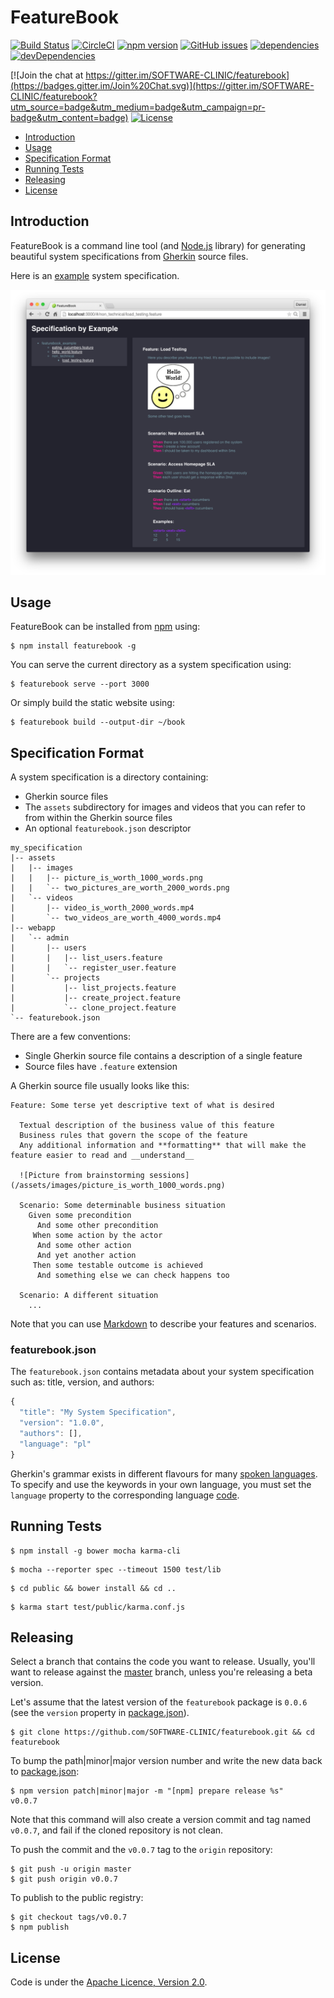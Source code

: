 FeatureBook
===========

[![Build Status](https://travis-ci.org/SOFTWARE-CLINIC/featurebook.svg)](https://travis-ci.org/SOFTWARE-CLINIC/featurebook)
[![CircleCI](https://img.shields.io/circleci/project/SOFTWARE-CLINIC/featurebook/master.svg?style=shield)](https://circleci.com/gh/SOFTWARE-CLINIC/featurebook)
[![npm version](https://badge.fury.io/js/featurebook.svg)](http://badge.fury.io/js/featurebook)
[![GitHub issues](https://img.shields.io/github/issues/SOFTWARE-CLINIC/featurebook.svg)](https://github.com/SOFTWARE-CLINIC/featurebook/issues)
[![dependencies](https://david-dm.org/SOFTWARE-CLINIC/featurebook.svg)](https://david-dm.org/SOFTWARE-CLINIC/featurebook)
[![devDependencies](https://david-dm.org/SOFTWARE-CLINIC/featurebook/dev-status.svg)](https://david-dm.org/SOFTWARE-CLINIC/featurebook#info=devDependencies)

[![Join the chat at https://gitter.im/SOFTWARE-CLINIC/featurebook](https://badges.gitter.im/Join%20Chat.svg)](https://gitter.im/SOFTWARE-CLINIC/featurebook?utm_source=badge&utm_medium=badge&utm_campaign=pr-badge&utm_content=badge)
[![License](http://img.shields.io/:license-Apache%202.0-blue.svg)](http://www.apache.org/licenses/LICENSE-2.0.html)

* [Introduction](#introduction)
* [Usage](#usage)
* [Specification Format](#specification-format)
* [Running Tests](#running-tests)
* [Releasing](#releasing)
* [License](#license)

## Introduction

FeatureBook is a command line tool (and [Node.js](https://nodejs.org) library) for generating beautiful system
specifications from [Gherkin](https://github.com/cucumber/cucumber/wiki/Gherkin) source files.

Here is an [example](https://github.com/SOFTWARE-CLINIC/featurebook-example) system specification.

![Demo](/README/featurebook_demo.png)

## Usage

FeatureBook can be installed from [npm](https://www.npmjs.com) using:

```shell
$ npm install featurebook -g
```

You can serve the current directory as a system specification using:

```shell
$ featurebook serve --port 3000
```

Or simply build the static website using:

```shell
$ featurebook build --output-dir ~/book
```

## Specification Format

A system specification is a directory containing:

* Gherkin source files
* The `assets` subdirectory for images and videos that you can refer to from within the Gherkin source files
* An optional `featurebook.json` descriptor

```
my_specification
|-- assets
|   |-- images
|   |   |-- picture_is_worth_1000_words.png
|   |   `-- two_pictures_are_worth_2000_words.png
|   `-- videos
|       |-- video_is_worth_2000_words.mp4
|       `-- two_videos_are_worth_4000_words.mp4
|-- webapp
|   `-- admin
|       |-- users
|       |   |-- list_users.feature
|       |   `-- register_user.feature
|       `-- projects
|           |-- list_projects.feature
|           |-- create_project.feature
|           `-- clone_project.feature
`-- featurebook.json
```

There are a few conventions:

* Single Gherkin source file contains a description of a single feature
* Source files have `.feature` extension

A Gherkin source file usually looks like this:

```gherkin
Feature: Some terse yet descriptive text of what is desired

  Textual description of the business value of this feature
  Business rules that govern the scope of the feature
  Any additional information and **formatting** that will make the feature easier to read and __understand__

  ![Picture from brainstorming sessions](/assets/images/picture_is_worth_1000_words.png)

  Scenario: Some determinable business situation
    Given some precondition
      And some other precondition
     When some action by the actor
      And some other action
      And yet another action
     Then some testable outcome is achieved
      And something else we can check happens too

  Scenario: A different situation
    ...
```

Note that you can use [Markdown](http://en.wikipedia.org/wiki/Markdown) to describe your features and scenarios.

### featurebook.json

The `featurebook.json` contains metadata about your system specification such as: title, version, and authors:

```javascript
{
  "title": "My System Specification",
  "version": "1.0.0",
  "authors": [],
  "language": "pl"
}
```

Gherkin's grammar exists in different flavours for many [spoken languages](https://github.com/cucumber/cucumber/wiki/Spoken-languages).
To specify and use the keywords in your own language, you must set the `language` property to the corresponding language
[code](https://github.com/cucumber/gherkin/blob/master/lib/gherkin/i18n.json).

## Running Tests

```shell
$ npm install -g bower mocha karma-cli
```

```shell
$ mocha --reporter spec --timeout 1500 test/lib
```

```shell
$ cd public && bower install && cd ..
```

```shell
$ karma start test/public/karma.conf.js
```

## Releasing

Select a branch that contains the code you want to release. Usually, you'll want to release against the
[master](https://github.com/SOFTWARE-CLINIC/featurebook/tree/master) branch, unless you're releasing a beta version.

Let's assume that the latest version of the `featurebook` package is `0.0.6` (see the `version` property in
[package.json](/package.json)).

```shell
$ git clone https://github.com/SOFTWARE-CLINIC/featurebook.git && cd featurebook
```

To bump the path|minor|major version number and write the new data back to [package.json](/package.json):

```shell
$ npm version patch|minor|major -m "[npm] prepare release %s"
v0.0.7
```

Note that this command will also create a version commit and tag named `v0.0.7`, and fail if the cloned repository is
not clean.

To push the commit and the `v0.0.7` tag to the `origin` repository:

```shell
$ git push -u origin master
$ git push origin v0.0.7
```

To publish to the public registry:

```shell
$ git checkout tags/v0.0.7
$ npm publish
```

## License

Code is under the [Apache Licence, Version 2.0](https://www.apache.org/licenses/LICENSE-2.0.txt).

